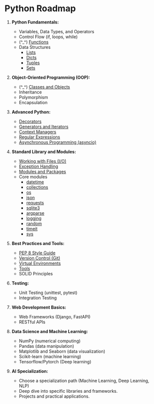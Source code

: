 # Python Roadmap

1. **Python Fundamentals:**

   - Variables, Data Types, and Operators
   - Control Flow (if, loops, while)
   - (^\_^) [Functions](./Fundamentals/Functions/Advanced_Functions.md)
   - Data Structures
     - [Lists](./Fundamentals/Lists/Lists.md)
     - [Dicts](./Fundamentals/Dicts/Dicts.md)
     - [Tuples](./Fundamentals/Tuples/Tuples.md)
     - [Sets](./Fundamentals/Sets/Sets.md)

2. **Object-Oriented Programming (OOP):**

   - (^\_^) [Classes and Objects](./OOP/OOP_Pillars.md)
   - Inheritance
   - Polymorphism
   - Encapsulation

3. **Advanced Python:**

   - [Decorators](./Advanced/Decorators/Decorators.md)
   - [Generators and Iterators](./Advanced/Generators_and_Iterators/Generators_and_Iterators.md)
   - [Context Managers](./Advanced/Context_Managers/Context_Managers.md)
   - [Regular Expressions](./Advanced/Regular_Expressions/Regular_Expressions.md)
   - [Asynchronous Programming (asyncio)](./Advanced/Asyncio/Asyncio.md)

4. **Standard Library and Modules:**

   - [Working with Files (I/O)](./Standard_Library_Modules/Files_IO/Files_IO.md)
   - [Exception Handling](./Standard_Library_Modules/Exception_Handling/Exception_Handling.md)
   - [Modules and Packages](./Standard_Library_Modules/Modules_Packages/Modules_Packages.md)
   - Core modules
     - [datetime](./Standard_Library_Modules/Core_Modules/Datetime/Datetime.md)
     - [collections](./Standard_Library_Modules/Core_Modules/Collections/Collections.md)
     - [os](./Standard_Library_Modules/Core_Modules/OS/OS.md)
     - [json](./Standard_Library_Modules/Core_Modules/JSON/JSON.md)
     - [requests](./Standard_Library_Modules/Core_Modules/Requests/Requests.md)
     - [sqlite3](./Standard_Library_Modules/Core_Modules/SQLite/SQLite.md)
     - [argparse](./Standard_Library_Modules/Core_Modules/Argparse/Argparse.md)
     - [logging](./Standard_Library_Modules/Core_Modules/Logging/Logging.md)
     - [random](./Standard_Library_Modules/Core_Modules/Random/Random.md)
     - [timeit](./Standard_Library_Modules/Core_Modules/Timeit/Timeit.md)
     - [sys](./Standard_Library_Modules/Core_Modules/Sys/Sys.md)

5. **Best Practices and Tools:**

   - [PEP 8 Style Guide](./Best_Practices_Tools/PEP_8.md)
   - [Version Control (Git)](./Best_Practices_Tools/Git.md)
   - [Virtual Environments](./Best_Practices_Tools/Venv.md)
   - [Tools](./Best_Practices_Tools/Tools.md)
   - SOLID Principles

6. **Testing:**

   - Unit Testing (unittest, pytest)
   - Integration Testing

7. **Web Development Basics:**

   - Web Frameworks (Django, FastAPI)
   - RESTful APIs

8. **Data Science and Machine Learning:**

   - NumPy (numerical computing)
   - Pandas (data manipulation)
   - Matplotlib and Seaborn (data visualization)
   - Scikit-learn (machine learning)
   - Tensorflow/Pytorch (Deep learning)

9. **AI Specialization:**
   - Choose a specialization path (Machine Learning, Deep Learning, NLP)
   - Deep dive into specific libraries and frameworks.
   - Projects and practical applications.
